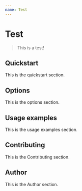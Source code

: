 ```yaml
---
name: Test
---
```


# Test

> This is a test!

[comment]: <> (toc)

## Quickstart
This is the quickstart section.

## Options
This is the options section.

## Usage examples
This is the usage examples section.

## Contributing
This is the Contributing section.

## Author
This is the Author section.

